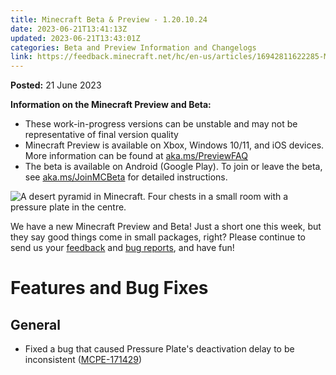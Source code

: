 ```yaml
---
title: Minecraft Beta & Preview - 1.20.10.24
date: 2023-06-21T13:41:13Z
updated: 2023-06-21T13:43:01Z
categories: Beta and Preview Information and Changelogs
link: https://feedback.minecraft.net/hc/en-us/articles/16942811622285-Minecraft-Beta-Preview-1-20-10-24
---
```


**Posted:** 21 June 2023

**Information on the Minecraft Preview and Beta:**

-   These work-in-progress versions can be unstable and may not be representative of final version quality
-   Minecraft Preview is available on Xbox, Windows 10/11, and iOS devices. More information can be found at [aka.ms/PreviewFAQ](https://aka.ms/PreviewFAQ)
-   The beta is available on Android (Google Play). To join or leave the beta, see [aka.ms/JoinMCBeta](https://aka.ms/JoinMCBeta) for detailed instructions.

![A desert pyramid in Minecraft. Four chests in a small room with a pressure plate in the centre.](https://feedback.minecraft.net/hc/article_attachments/16942874539277)

We have a new Minecraft Preview and Beta! Just a short one this week, but they say good things come in small packages, right? Please continue to send us your [feedback](https://aka.ms/MC120Feedback) and [bug reports](https://bugs.mojang.com/), and have fun!

# **Features and Bug Fixes**

## **General**

-   Fixed a bug that caused Pressure Plate\'s deactivation delay to be inconsistent ([MCPE-171429](https://bugs.mojang.com/browse/MCPE-171429))
